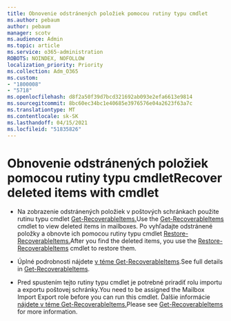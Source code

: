 ```yaml
---
title: Obnovenie odstránených položiek pomocou rutiny typu cmdlet
ms.author: pebaum
author: pebaum
manager: scotv
ms.audience: Admin
ms.topic: article
ms.service: o365-administration
ROBOTS: NOINDEX, NOFOLLOW
localization_priority: Priority
ms.collection: Adm_O365
ms.custom:
- "1800008"
- "5718"
ms.openlocfilehash: d8f2a50f39d7bcd321692ab093e2efa6613e9814
ms.sourcegitcommit: 8bc60ec34bc1e40685e3976576e04a2623f63a7c
ms.translationtype: MT
ms.contentlocale: sk-SK
ms.lasthandoff: 04/15/2021
ms.locfileid: "51835826"
---
```

# <a name="recover-deleted-items-with-cmdlet"></a><span data-ttu-id="d5e05-102">Obnovenie odstránených položiek pomocou rutiny typu cmdlet</span><span class="sxs-lookup"><span data-stu-id="d5e05-102">Recover deleted items with cmdlet</span></span>

- <span data-ttu-id="d5e05-103">Na zobrazenie odstránených položiek v poštových schránkach použite rutinu typu cmdlet [Get-RecoverableItems.](https://docs.microsoft.com/powershell/module/exchange/get-recoverableitems?view=exchange-ps)</span><span class="sxs-lookup"><span data-stu-id="d5e05-103">Use the [Get-RecoverableItems](https://docs.microsoft.com/powershell/module/exchange/get-recoverableitems?view=exchange-ps) cmdlet to view deleted items in mailboxes.</span></span> <span data-ttu-id="d5e05-104">Po vyhľadajte odstránené položky a obnovte ich pomocou rutiny typu cmdlet [Restore-RecoverableItems.](https://docs.microsoft.com/powershell/module/exchange/Restore-RecoverableItems?view=exchange-ps)</span><span class="sxs-lookup"><span data-stu-id="d5e05-104">After you find the deleted items, you use the [Restore-RecoverableItems](https://docs.microsoft.com/powershell/module/exchange/Restore-RecoverableItems?view=exchange-ps) cmdlet to restore them.</span></span>

- <span data-ttu-id="d5e05-105">Úplné podrobnosti nájdete [v téme Get-RecoverableItems](https://docs.microsoft.com/powershell/module/exchange/get-recoverableitems?view=exchange-ps).</span><span class="sxs-lookup"><span data-stu-id="d5e05-105">See full details in [Get-RecoverableItems](https://docs.microsoft.com/powershell/module/exchange/get-recoverableitems?view=exchange-ps).</span></span>

- <span data-ttu-id="d5e05-106">Pred spustením tejto rutiny typu cmdlet je potrebné priradiť rolu importu a exportu poštovej schránky.</span><span class="sxs-lookup"><span data-stu-id="d5e05-106">You need to be assigned the Mailbox Import Export role before you can run this cmdlet.</span></span> <span data-ttu-id="d5e05-107">Ďalšie informácie [nájdete v téme Get-RecoverableItems.](https://docs.microsoft.com/powershell/module/exchange/get-recoverableitems?view=exchange-ps)</span><span class="sxs-lookup"><span data-stu-id="d5e05-107">Please see [Get-RecoverableItems](https://docs.microsoft.com/powershell/module/exchange/get-recoverableitems?view=exchange-ps) for more information.</span></span>
